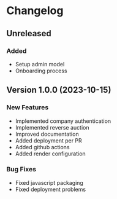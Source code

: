# Changelog

## Unreleased

### Added
- Setup admin model
- Onboarding process

## Version 1.0.0 (2023-10-15)

### New Features
- Implemented company authentication
- Implemented reverse auction
- Improved documentation
- Added deployment per PR
- Added github actions
- Added render configuration

### Bug Fixes
- Fixed javascript packaging
- Fixed deployment problems

